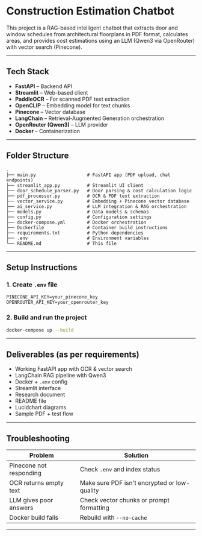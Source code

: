 
# Construction Estimation Chatbot

This project is a RAG-based intelligent chatbot that extracts door and window schedules from architectural floorplans in PDF format, calculates areas, and provides cost estimations using an LLM (Qwen3 via OpenRouter) with vector search (Pinecone).

---

## Tech Stack

- **FastAPI** – Backend API
- **Streamlit** – Web-based client
- **PaddleOCR** – For scanned PDF text extraction
- **OpenCLIP** – Embedding model for text chunks
- **Pinecone** – Vector database
- **LangChain** – Retrieval-Augmented Generation orchestration
- **OpenRouter (Qwen3)** – LLM provider
- **Docker** – Containerization

---

## Folder Structure

```
.
├── main.py                   # FastAPI app (PDF upload, chat endpoints)
├── streamlit_app.py          # Streamlit UI client
├── door_schedule_parser.py   # Door parsing & cost calculation logic
├── pdf_processor.py          # OCR & PDF text extraction
├── vector_service.py         # Embedding + Pinecone vector database
├── ai_service.py             # LLM integration & RAG orchestration
├── models.py                 # Data models & schemas
├── config.py                 # Configuration settings
├── docker-compose.yml        # Docker orchestration
├── Dockerfile                # Container build instructions
├── requirements.txt          # Python dependencies
├── .env                      # Environment variables
└── README.md                 # This file
```

---

## Setup Instructions

### 1. Create `.env` file
```env
PINECONE_API_KEY=your_pinecone_key
OPENROUTER_API_KEY=your_openrouter_key
```

### 2. Build and run the project
```bash
docker-compose up --build
```

---

## Deliverables (as per requirements)

- Working FastAPI app with OCR & vector search
- LangChain RAG pipeline with Qwen3
- Docker + `.env` config
- Streamlit interface
- Research document
- README file
- Lucidchart diagrams
- Sample PDF + test flow

---

## Troubleshooting

| Problem                          | Solution                              |
|----------------------------------|----------------------------------------|
| Pinecone not responding          | Check `.env` and index status          |
| OCR returns empty text           | Make sure PDF isn't encrypted or low-quality |
| LLM gives poor answers           | Check vector chunks or prompt formatting |
| Docker build fails               | Rebuild with `--no-cache`              |

---